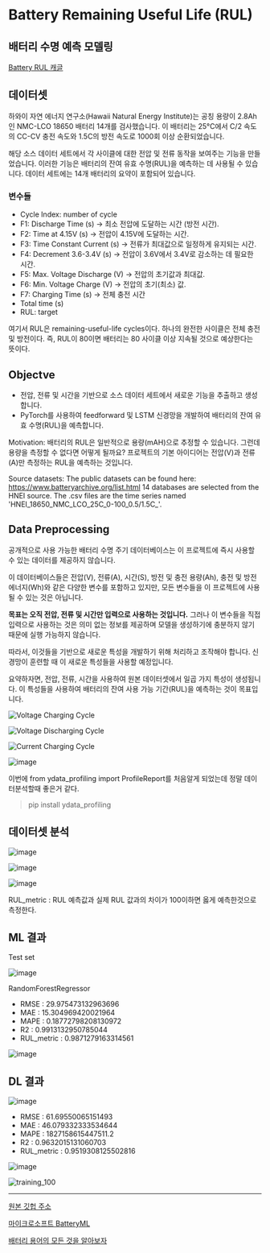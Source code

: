 # Battery Remaining Useful Life (RUL)
## 배터리 수명 예측 모델링 

[Battery RUL 캐글](https://www.kaggle.com/datasets/ignaciovinuales/battery-remaining-useful-life-rul/data)

## 데이터셋 

하와이 자연 에너지 연구소(Hawaii Natural Energy Institute)는 공칭 용량이 2.8Ah인 NMC-LCO 18650 배터리 14개를 검사했습니다. 이 배터리는 25°C에서 C/2 속도의 CC-CV 충전 속도와 1.5C의 방전 속도로 1000회 이상 순환되었습니다.

해당 소스 데이터 세트에서 각 사이클에 대한 전압 및 전류 동작을 보여주는 기능을 만들었습니다. 이러한 기능은 배터리의 잔여 유효 수명(RUL)을 예측하는 데 사용될 수 있습니다. 데이터 세트에는 14개 배터리의 요약이 포함되어 있습니다.

### 변수들 

- Cycle Index: number of cycle
- F1: Discharge Time (s) -> 최소 전압에 도달하는 시간 (방전 시간).
- F2: Time at 4.15V (s) -> 전압이 4.15V에 도달하는 시간.
- F3: Time Constant Current (s) -> 전류가 최대값으로 일정하게 유지되는 시간.
- F4: Decrement 3.6-3.4V (s) -> 전압이 3.6V에서 3.4V로 감소하는 데 필요한 시간.
- F5: Max. Voltage Discharge (V) -> 전압의 초기값과 최대값.
- F6: Min. Voltage Charge (V) -> 전압의 초기(최소) 값.
- F7: Charging Time (s) -> 전체 충전 시간 
- Total time (s) 
- RUL: target

여기서 RUL은 remaining-useful-life cycles이다. 하나의 완전한 사이클은 전체 충전 및 방전이다. 즉, RUL이 80이면 배터리는 80 사이클 이상 지속될 것으로 예상한다는 뜻이다.

## Objectve

- 전압, 전류 및 시간을 기반으로 소스 데이터 세트에서 새로운 기능을 추출하고 생성합니다.
- PyTorch를 사용하여 feedforward 및 LSTM 신경망을 개발하여 배터리의 잔여 유효 수명(RUL)을 예측합니다.

Motivation: 배터리의 RUL은 일반적으로 용량(mAH)으로 추정할 수 있습니다. 그런데 용량을 측정할 수 없다면 어떻게 될까요? 프로젝트의 기본 아이디어는 전압(V)과 전류(A)만 측정하는 RUL을 예측하는 것입니다.

Source datasets: The public datasets can be found here: https://www.batteryarchive.org/list.html 14 databases are selected from the HNEI source. The .csv files are the time series named 'HNEI_18650_NMC_LCO_25C_0-100_0.5/1.5C_'.

## Data Preprocessing 

공개적으로 사용 가능한 배터리 수명 주기 데이터베이스는 이 프로젝트에 즉시 사용할 수 있는 데이터를 제공하지 않습니다. 

이 데이터베이스들은 전압(V), 전류(A), 시간(S), 방전 및 충전 용량(Ah), 충전 및 방전 에너지(Wh)와 같은 다양한 변수를 포함하고 있지만, 모든 변수들을 이 프로젝트에 사용될 수 있는 것은 아닙니다.

**목표는 오직 전압, 전류 및 시간만 입력으로 사용하는 것입니다.**
그러나 이 변수들을 직접 입력으로 사용하는 것은 의미 없는 정보를 제공하며 모델을 생성하기에 충분하지 않기 때문에 실행 가능하지 않습니다.

따라서, 이것들을 기반으로 새로운 특성을 개발하기 위해 처리하고 조작해야 합니다. 신경망이 훈련할 때 이 새로운 특성들을 사용할 예정입니다.

요약하자면, 전압, 전류, 시간을 사용하여 원본 데이터셋에서 일곱 가지 특성이 생성됩니다. 이 특성들을 사용하여 배터리의 잔여 사용 가능 기간(RUL)을 예측하는 것이 목표입니다.


![Voltage Charging Cycle](https://github.com/khw11044/Basic-RL-for-Process-Control/assets/51473705/6ad1d596-e10b-47c5-99da-7efdd17c3412)

![Voltage Discharging Cycle](https://github.com/khw11044/Basic-RL-for-Process-Control/assets/51473705/fbb396a7-5472-4f2c-a91c-447013b1f3b6)

![Current Charging Cycle](https://github.com/khw11044/Basic-RL-for-Process-Control/assets/51473705/7b05d1d4-0056-4256-b64b-fc803ec86692)


![image](https://github.com/DatrikIntelligence/Stacked-DCNN-RUL-PHM21/assets/51473705/5381c631-0737-4c9b-abde-8066a658f41f)

이번에 from ydata_profiling import ProfileReport를 처음알게 되었는데 정말 데이터분석할때 좋은거 같다. 
> pip install ydata_profiling


## 데이터셋 분석 

![image](https://github.com/khw11044/Battery_RUL/assets/51473705/847398c2-6945-46c3-bccb-c4d5d9bc57c2)

![image](https://github.com/khw11044/Battery_RUL/assets/51473705/97c7359b-4f70-4d82-988a-c417cc8e5b6e)

![image](https://github.com/khw11044/Battery_RUL/assets/51473705/6a46555d-1722-4deb-8d61-ce25b0d3e401)

RUL_metric : RUL 예측값과 실제 RUL 값과의 차이가 100이하면 옳게 예측한것으로 측정한다.

## ML 결과 

Test set

![image](https://github.com/ignavinuales/Battery_RUL_Prediction/assets/51473705/5d97d951-7693-44c3-ad9a-ba80add170d7)

RandomForestRegressor

- RMSE : 29.975473132963696
- MAE  : 15.304969420021964
- MAPE : 0.18772798208130972
- R2 : 0.9913132950785044
- RUL_metric : 0.9871279163314561

![image](https://github.com/khw11044/Iron-CCM-RUL/assets/51473705/a6b23886-d9ab-4e8b-8189-d1fb60d3bd46)

## DL 결과 

![image](https://github.com/ignavinuales/Battery_RUL_Prediction/assets/51473705/a280f935-89c7-4fc8-b92a-392ccde4c224)

- RMSE : 61.69550065151493
- MAE  : 46.079332333534644
- MAPE : 1827158615447511.2
- R2 : 0.9632015131060703
- RUL_metric : 0.9519308125502816

![image](https://github.com/khw11044/MY_GOAD/assets/51473705/765aa795-41c2-417a-a056-333e8d6c1ae7)

![training_100](https://github.com/khw11044/Battery_RUL/assets/51473705/cfb47355-7ce2-44e4-94f2-efb03a5faa0d)
____________

[원본 깃헙 주소](https://github.com/ignavinuales/Battery_RUL_Prediction/tree/main)

[마이크로소프트 BatteryML](https://github.com/microsoft/BatteryML/tree/main)

[배터리 용어의 모든 것을 알아보자](https://www.samsungsdi.co.kr/column/technology/detail/56402.html?listType=gallery)
